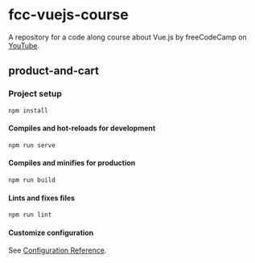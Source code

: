# fcc-vuejs-course

A repository for a code along course about Vue.js by freeCodeCamp on 
[YouTube](https://www.youtube.com/watch?v=FXpIoQ_rT_c&t=7402s).

## product-and-cart

### Project setup
```
npm install
```

#### Compiles and hot-reloads for development
```
npm run serve
```

#### Compiles and minifies for production
```
npm run build
```

#### Lints and fixes files
```
npm run lint
```

#### Customize configuration
See [Configuration Reference](https://cli.vuejs.org/config/).
